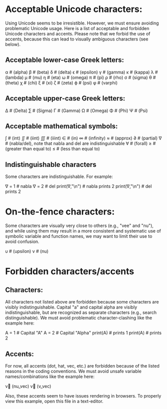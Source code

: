 # Acceptable Unicode characters:
Using Unicode seems to be irresistible. However, we must ensure
avoiding problematic Unicode usage. Here is a list of acceptable
and forbidden Unicode characters and accents. Please note that
we forbid the use of accents, because this can lead to visually
ambiguous characters (see below).

## Acceptable lower-case Greek letters:
α # (alpha)
β # (beta)
δ # (delta)
ϵ # (epsilon)
γ # (gamma)
κ # (kappa)
λ # (lambda)
μ # (mu)
η # (eta)
ω # (omega)
π # (pi)
ρ # (rho)
σ # (sigma)
θ # (theta)
χ # (chi)
ξ # (xi)
ζ # (zeta)
ϕ # (psi)
φ # (varphi)

## Acceptable upper-case Greek letters:
Δ # (Delta)
∑ # (Sigma)
Γ # (Gamma)
Ω # (Omega)
Φ # (Phi)
Ψ # (Psi)

## Acceptable mathematical symbols:
∫ # (int)
∬ # (iint)
∭ # (iiint)
∈ # (in)
∞ # (infinity)
≈ # (approx)
∂ # (partial)
∇ # (nabla/del), note that nabla and del are indistinguishable
∀ # (forall)
≥ # (greater than equal to)
≤ # (less than equal to)

## Indistinguishable characters
Some characters are indistinguishable. For example:

  ∇ = 1 # nabla
  ∇ = 2 # del
  print(∇,"\n") # nabla prints 2
  print(∇,"\n") # del   prints 2


# On-the-fence characters:
Some characters are visually very close to others (e.g., "vee"
and "nu"), and while using them may result in a more consistent
and systematic use of symbolic variable and function names, we
may want to limit their use to avoid confusion.

  υ # (upsilon)
  ν # (nu)

# Forbidden characters/accents

## Characters:
 All characters not listed above are forbidden because some
 characters are visibly indistinguishable. Capital "a" and
 capital alpha are visibly indistinguishable, but are
 recognized as separate characters (e.g., search distinguishable).
 We must avoid problematic character-clashing like the example here:

  A = 1 # Capital "A"
  Α = 2 # Capital "Alpha"
  print(A) # prints 1
  print(Α) # prints 2

## Accents:
 For now, all accents (dot, hat, vec, etc.) are forbidden because
 of the listed reasons in the coding conventions. We must avoid
 unsafe variable names/combinations like the example here:

  ν⃗     (nu_vec)
  v⃗     (v_vec)

Also, these accents seem to have issues rendering in browsers. To
properly view this example, open this file in a text-editor.

